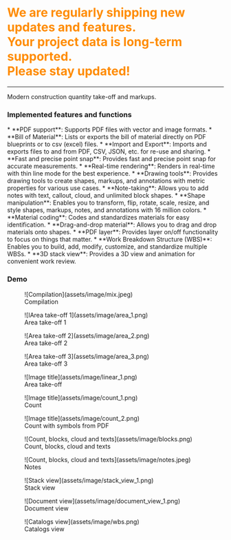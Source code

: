 <h1 style="color: darkorange">We are regularly shipping new updates and features.<br>
Your project data is long-term supported. <br>
Please stay updated!</h1>

<hr>

Modern construction quantity take-off and markups.

<h3>Implemented features and functions</h3>
* **PDF support**: Supports PDF files with vector and image formats.
* **Bill of Material**: Lists or exports the bill of material directly on PDF blueprints or to csv (excel) files.
* **Import and Export**: Imports and exports files to and from PDF, CSV, JSON, etc. for re-use and sharing.
* **Fast and precise point snap**: Provides fast and precise point snap for accurate measurements.
* **Real-time rendering**: Renders in real-time with thin line mode for the best experience.
* **Drawing tools**: Provides drawing tools to create shapes, markups, and annotations with metric properties for various use cases.
* **Note-taking**: Allows you to add notes with text, callout, cloud, and unlimited block shapes.
* **Shape manipulation**: Enables you to transform, flip, rotate, scale, resize, and style shapes, markups, notes, and annotations with 16 million colors.
* **Material coding**: Codes and standardizes materials for easy identification.
* **Drag-and-drop material**: Allows you to drag and drop materials onto shapes.
* **PDF layer**: Provides layer on/off functionality to focus on things that matter.
* **Work Breakdown Structure (WBS)**: Enables you to build, add, modify, customize, and standardize multiple WBSs.
* **3D stack view**: Provides a 3D view and animation for convenient work review.

[//]: # (<h3>On-plan features and functions</h3>)

[//]: # (* **Select snap**: Enables snap while transforming shapes.)

[//]: # (* **Select shapes in PDF**: Creates shapes with pdf selection.)

[//]: # (* **Select text in PDF blueprint**: Selects and copies text from PDF blueprints.)

[//]: # (* **Find text in PDF blueprint**: Enables text search in PDF.)

[//]: # (* **Compare/Review PDF**: Compares two versions of a blueprint.)

[//]: # (* **Auto find and count**: Automatically counts the number of similar blocks.)

[//]: # (* **Pick shapes and convert to symbol**: Picks a shape on a PDF and converts it into a block tool.)

[//]: # (* **Other quantity take-off tools**: Gradually fulfills the need of the industry.)

[//]: # (* **BlueGrid SDK for Python**: Allows conversion and transformation of data.)

[//]: # (* **Cloud and enterprise functions**: Supports quantity management at the enterprise level.)


<h3>Demo</h3>
<figure markdown>
  ![Compilation](assets/image/mix.jpeg)
  <figcaption>Compilation</figcaption>
</figure>
<figure markdown>
  ![IArea take-off 1](assets/image/area_1.png)
  <figcaption>Area take-off 1</figcaption>
</figure>

<figure markdown>
  ![Area take-off 2](assets/image/area_2.png)
  <figcaption>Area take-off 2</figcaption>
</figure>

<figure markdown>
  ![Area take-off 3](assets/image/area_3.png)
  <figcaption>Area take-off 3</figcaption>
</figure>

<figure markdown>
  ![Image title](assets/image/linear_1.png)
  <figcaption>Area take-off</figcaption>
</figure>

<figure markdown>
  ![Image title](assets/image/count_1.png)
  <figcaption>Count </figcaption>
</figure>

<figure markdown>
  ![Image title](assets/image/count_2.png)
  <figcaption>Count with symbols from PDF </figcaption>
</figure>

<figure markdown>
  ![Count, blocks, cloud and texts](assets/image/blocks.png)
  <figcaption>Count, blocks, cloud and texts</figcaption>
</figure>

<figure markdown>
  ![Count, blocks, cloud and texts](assets/image/notes.jpeg)
  <figcaption>Notes</figcaption>
</figure>

<figure markdown>
  ![Stack view](assets/image/stack_view_1.png)
  <figcaption>Stack view</figcaption>
</figure>

<figure markdown>
  ![Document view](assets/image/document_view_1.png)
  <figcaption>Document view</figcaption>
</figure>

<figure markdown>
  ![Catalogs view](assets/image/wbs.png)
  <figcaption>Catalogs view</figcaption>
</figure>




